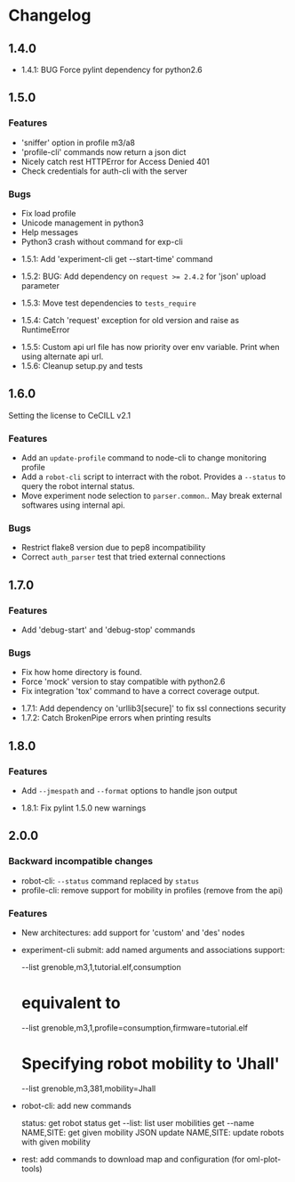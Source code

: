 Changelog
=========

1.4.0
-----

- 1.4.1: BUG Force pylint dependency for python2.6

1.5.0
-----

### Features ###

+ 'sniffer' option in profile m3/a8
+ 'profile-cli' commands now return a json dict
+ Nicely catch rest HTTPError for Access Denied 401
+ Check credentials for auth-cli with the server

### Bugs ###

- Fix load profile
- Unicode management in python3
- Help messages
- Python3 crash without command for exp-cli

+ 1.5.1: Add 'experiment-cli get --start-time' command
- 1.5.2: BUG: Add dependency on `request >= 2.4.2` for 'json' upload parameter
+ 1.5.3: Move test dependencies to `tests_require`
- 1.5.4: Catch 'request' exception for old version and raise as RuntimeError
+ 1.5.5: Custom api url file has now priority over env variable.
         Print when using alternate api url.
+ 1.5.6: Cleanup setup.py and tests


1.6.0
-----

Setting the license to CeCILL v2.1

### Features ###

+ Add an `update-profile` command to node-cli to change monitoring profile
+ Add a `robot-cli` script to interract with the robot.
  Provides a `--status` to query the robot internal status.
+ Move experiment node selection to `parser.common`..
  May break external softwares using internal api.

### Bugs ###

- Restrict flake8 version due to pep8 incompatibility
- Correct `auth_parser` test that tried external connections

1.7.0
-----

### Features ###

+ Add 'debug-start' and 'debug-stop' commands

### Bugs ###

- Fix how home directory is found.
- Force 'mock' version to stay compatible with python2.6
- Fix integration 'tox' command to have a correct coverage output.

+ 1.7.1: Add dependency on 'urllib3[secure]' to fix ssl connections security
+ 1.7.2: Catch BrokenPipe errors when printing results


1.8.0
-----

### Features ###

+ Add `--jmespath` and `--format` options to handle json output

+ 1.8.1: Fix pylint 1.5.0 new warnings


2.0.0
-----

### Backward incompatible changes ###

- robot-cli: `--status` command replaced by `status`
- profile-cli: remove support for mobility in profiles (remove from the api)

### Features ###

+ New architectures: add support for 'custom' and 'des' nodes
+ experiment-cli submit: add named arguments and associations support:

    --list grenoble,m3,1,tutorial.elf,consumption
    # equivalent to
    --list grenoble,m3,1,profile=consumption,firmware=tutorial.elf

    # Specifying robot mobility to 'Jhall'
    --list grenoble,m3,381,mobility=Jhall
+ robot-cli: add new commands

    status: get robot status
    get --list: list user mobilities
    get --name NAME,SITE: get given mobility JSON
    update NAME,SITE: update robots with given mobility

+ rest: add commands to download map and configuration (for oml-plot-tools)

